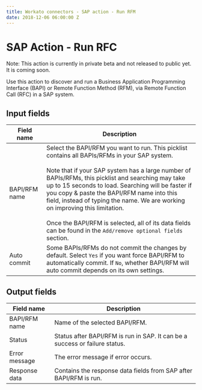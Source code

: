 ```yaml
---
title: Workato connectors - SAP action - Run RFM
date: 2018-12-06 06:00:00 Z
---
```


# SAP Action - Run RFC
Note: This action is currently in private beta and not released to public yet. It is coming soon.

Use this action to discover and run a Business Application Programming Interface (BAPI) or Remote Function Method (RFM), via Remote Function Call (RFC) in a SAP system.

## Input fields
| Field name | Description |
|---|---|
| BAPI/RFM name | Select the BAPI/RFM you want to run. This picklist contains all BAPIs/RFMs in your SAP system. <br><br>Note that if your SAP system has a large number of BAPIs/RFMs, this picklist and searching may take up to 15 seconds to load. Searching will be faster if you copy & paste the BAPI/RFM name into this field, instead of typing the name. We are working on improving this limitation. <br><br>Once the BAPI/RFM is selected, all of its data fields can be found in the `Add/remove optional fields` section. |
| Auto commit | Some BAPIs/RFMs do not commit the changes by default. Select `Yes` if you want force BAPI/RFM to automatically commit. If `No`, whether BAPI/RFM will auto commit depends on its own settings. |

## Output fields
| Field name | Description |
|---|---|
| BAPI/RFM name | Name of the selected BAPI/RFM. |
| Status | Status after BAPI/RFM is run in SAP. It can be a success or failure status. |
| Error message | The error message if error occurs. |
| Response data | Contains the response data fields from SAP after BAPI/RFM is run. |
